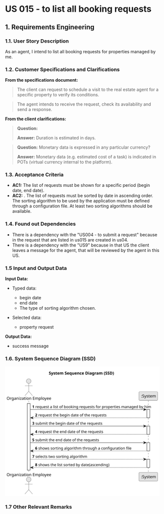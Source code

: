 # US 015 - to list all booking requests

## 1. Requirements Engineering


### 1.1. User Story Description

As an agent, I intend to list all booking requests for properties managed by me.

### 1.2. Customer Specifications and Clarifications 


**From the specifications document:**

>	The client can request to schedule a visit to the real estate agent for a specific property to verify its conditions.

>   The agent intends to receive the request, check its availability and send a response.

**From the client clarifications:**

> **Question:** 
>  
> **Answer:** Duration is estimated in days.


> **Question:** Monetary data is expressed in any particular currency?
>  
> **Answer:** Monetary data (e.g. estimated cost of a task) is indicated in POTs (virtual currency internal to the platform).


### 1.3. Acceptance Criteria

* **AC1:** The list of requests must be shown for a specific period (begin date, end
  date).
* **AC2:** . The list of requests must be sorted by date in ascending order. The sorting algorithm to be used by the application must be defined through a configuration file. At least two sorting algorithms should be available.

### 1.4. Found out Dependencies


* There is a dependency with the "US004 - to submit a request" because in the request that are listed in us015 are created in us04.
* There is a dependency with the "US9" because in that US the client leaves a message for the agent, that will be reviewed by the agent in this US.


### 1.5 Input and Output Data

**Input Data:**

* Typed data:
	* begin date
    * end date
    * The type of sorting algorithm chosen.
	
* Selected data:
	* property request


**Output Data:**

* success message

### 1.6. System Sequence Diagram (SSD)

![System Sequence Diagram ](svg/us015-system-sequence-diagram.svg)


### 1.7 Other Relevant Remarks
